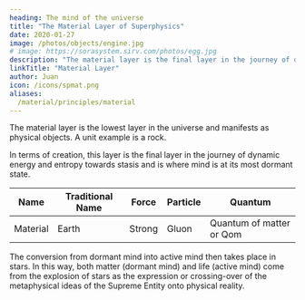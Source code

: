 ```yaml
---
heading: The mind of the universe
title: "The Material Layer of Superphysics"
date: 2020-01-27
image: /photos/objects/engine.jpg
# image: https://sorasystem.sirv.com/photos/egg.jpg
description: "The material layer is the final layer in the journey of dynamic energy and entropy towards stasis"
linkTitle: "Material Layer"
author: Juan
icon: /icons/spmat.png
aliases:
  /material/principles/material
---
```



The material layer is the lowest layer in the universe and manifests as physical objects. A unit example is a rock.<!-- It solid holds crosses existence and covers up pre-existence. You can think of it as the mind of Brahma or the RAM of a computer that generates its own virtual reality. -->

In terms of creation, this layer is the final layer in the journey of dynamic energy and entropy towards stasis and is where mind is at its most dormant state.

Name | Traditional Name | Force | Particle | Quantum
--- | --- | --- | --- | ---
Material | Earth | Strong | Gluon | Quantum of matter or Qom


The conversion from dormant mind into active mind then takes place in stars. In this way, both matter (dormant mind) and life (active mind) come from the explosion of stars as the expression or crossing-over of the metaphysical ideas of the Supreme Entity onto physical reality. 
